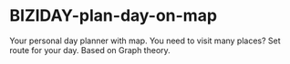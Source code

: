 # BIZIDAY-plan-day-on-map
Your personal day planner with map. You need to visit many places? Set route for your day. Based on Graph theory.
